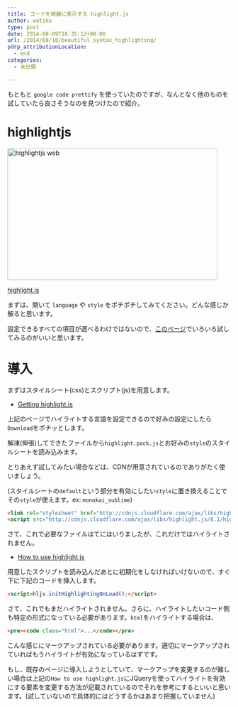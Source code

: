 ```yaml
---
title: コードを綺麗に表示する highlight.js
author: watiko
type: post
date: 2014-08-09T18:35:12+00:00
url: /2014/08/10/beautiful_syntax_highlighting/
pdrp_attributionLocation:
  - end
categories:
  - 未分類

---
```

  
もともと `google code prettify` を使っていたのですが、なんとなく他のものを試していたら良さそうなのを見つけたので紹介。

highlightjs
===========  

[<img class="alignnone size-large wp-image-239" src="/image/2014/08/7db19e046cba7d7f6cfde466011373e6-1024x642.png" alt="highlightjs web" width="474" height="297" srcset="/image/2014/08/7db19e046cba7d7f6cfde466011373e6-1024x642.png 1024w, /image/2014/08/7db19e046cba7d7f6cfde466011373e6-300x188.png 300w, /image/2014/08/7db19e046cba7d7f6cfde466011373e6.png 1034w" sizes="(max-width: 474px) 100vw, 474px" />][1]

[highlight.js](https://highlightjs.org/ "highlight.js Syntax highlighting for the Web")

まずは、開いて `language` や `style` をポチポチしてみてください。どんな感じか解ると思います。

設定できるすべての項目が選べるわけではないので、[このページ](https://highlightjs.org/image/test.html "live demo")でいろいろ試してみるのがいいと思います。

<!--more-->

導入
====  

まずはスタイルシート(css)とスクリプト(js)を用意します。

- [Getting highlight.js](https://highlightjs.org/download/ "Getting highlight.js")

上記のページでハイライトする言語を設定できるので好みの設定にしたら`Download`をポチッとします。
  
解凍(伸張)してできたファイルから`highlight.pack.js`とお好みの`style`のスタイルシートを読み込みます。

とりあえず試してみたい場合などは、CDNが用意されているのでありがたく使いましょう。
  
(スタイルシートの`default`という部分を有効にしたい`style`に置き換えることでその`style`が使えます。ex: `monokai_sublime`)

```html 
<link rel="stylesheet" href="http://cdnjs.cloudflare.com/ajax/libs/highlight.js/8.1/styles/default.min.css">
<script src="http://cdnjs.cloudflare.com/ajax/libs/highlight.js/8.1/highlight.min.js"></script>
```

さて、これで必要なファイルはてにはいりましたが、これだけではハイライトされません。

- [How to use highlight.js](https://highlightjs.org/usage/ "How to use highlight.js")

用意したスクリプトを読み込んだあとに初期化をしなければいけないので、すぐ下に下記のコードを挿入します。

```html
<script>hljs.initHighlightingOnLoad();</script>
```

さて、これでもまだハイライトされません。さらに、ハイライトしたいコード側も特定の形式になっている必要があります。`html`をハイライトする場合は、

```html
<pre><code class="html">...</code></pre>
```

こんな感じにマークアップされている必要があります。適切にマークアップされていればもうハイライトが有効になっているはずです。

もし、既存のページに導入しようとしていて、マークアップを変更するのが難しい場合は上記の`How to use highlight.js`にJQueryを使ってハイライトを有効にする要素を変更する方法が記載されているのでそれを参考にするといいと思います。(試していないので具体的にはどうするかはあまり把握していません)
  
[1]: https://highlightjs.org/
